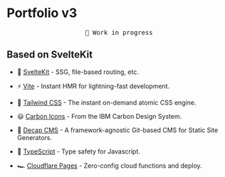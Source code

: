 # Portfolio v3

<pre align="center">
🧪 Work in progress
</pre>

## Based on SvelteKit

- 🧡 [SvelteKit](https://github.com/sveltejs/kit) - SSG, file-based routing, etc.
  
- ⚡️ [Vite](https://github.com/vitejs/vite) - Instant HMR for lightning-fast development.

- 🌊 [Tailwind CSS](https://github.com/tailwindlabs/tailwindcss) - The instant on-demand atomic CSS engine.

- 😃 [Carbon Icons](https://carbondesignsystem.com/elements/icons/library/) - From the IBM Carbon Design System.

- 📰 [Decap CMS](https://github.com/decaporg/decap-cms) - A framework-agnostic Git-based CMS for Static Site Generators.

- 🦾 [TypeScript](https://github.com/microsoft/TypeScript) - Type safety for Javascript.

- 🏎 [Cloudflare Pages](https://pages.cloudflare.com/) - Zero-config cloud functions and deploy.
